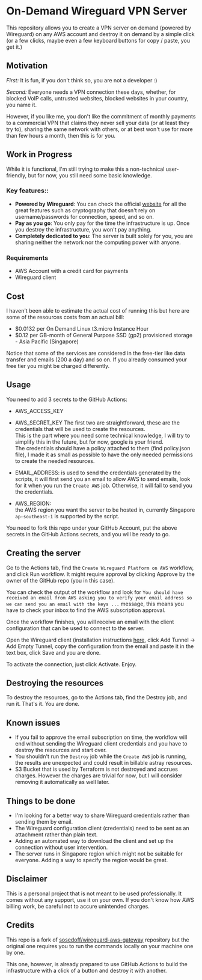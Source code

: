 # On-Demand Wireguard VPN Server
This repository allows you to create a VPN server on demand (powered by Wireguard) on any AWS account and destroy it on demand by a simple click (or a few clicks, maybe even a few keyboard buttons for copy / paste, you get it.)

## Motivation
*First:* It is fun, if you don't think so, you are not a developer :)

*Second:* Everyone needs a VPN connection these days, whether, for blocked VoIP calls, untrusted websites, blocked websites in your country, you name it.

However, if you like me, you don't like the commitment of monthly payments to a commercial VPN that claims they never sell your data (or at least they try to), sharing the same network with others, or at best won't use for more than few hours a month, then this is for you.

## Work in Progress
While it is functional, I'm still trying to make this a non-technical user-friendly, but for now, you still need some basic knowledge.

### Key features::

- **Powered by Wireguard**: You can check the official [website](https://www.wireguard.com/) for all the great features such as cryptography that doesn't rely on username/passwords for connection, speed, and so on.
- **Pay as you go**: You only pay for the time the infrastructure is up. Once you destroy the infrastructure, you won't pay anything.
- **Completely dedicated to you**: The server is built solely for you, you are sharing neither the network nor the computing power with anyone.

### Requirements

- AWS Account with a credit card for payments
- Wireguard client

## Cost
I haven't been able to estimate the actual cost of running this but here are some of the resources costs from an actual bill:

- $0.0132 per On Demand Linux t3.micro Instance Hour
- $0.12 per GB-month of General Purpose SSD (gp2) provisioned storage - Asia Pacific (Singapore)

Notice that some of the services are considered in the free-tier like data transfer and emails (200 a day) and so on. 
If you already consumed your free tier you might be charged differently.

## Usage
You need to add 3 secrets to the GitHub Actions:
- AWS_ACCESS_KEY
- AWS_SECRET_KEY
The first two are straightforward, these are the credentials that will be used to create the resources.  
This is the part where you need some technical knowledge, I will try to simplify this in the future, but for now, google is your friend.  
The credentials should have a policy attached to them (find policy.json file), I made it as small as possible to have the only needed permissions to create the needed resources.

- EMAIL_ADDRESS:
 is used to send the credentials generated by the scripts, it will first send you an email to allow AWS to send emails, look for it when you run the `Create AWS` job. Otherwise, it will fail to send you the credentials.
- AWS_REGION:   
the AWS region you want the server to be hosted in, currently  Singapore `ap-southeast-1` is supported by the script.

You need to fork this repo under your GitHub Account, put the above secrets in the GitHub Actions secrets, and you will be ready to go.

## Creating the server

Go to the Actions tab, find the `Create Wireguard Platform on AWS` workflow, and click Run workflow. It might require approval by clicking Approve by the owner of the GitHub repo (you in this case).

You can check the output of the workflow and look for 
`You should have received an email from AWS asking you to verify your email address so we can send you an email with the keys ...` 
message, this means you have to check your inbox to find the AWS subscription approval.

Once the workflow finishes, you will receive an email with the client configuration that can be used to connect to the server.

Open the Wireguard client (installation instructions [here](https://www.wireguard.com/install/), click Add Tunnel -> Add Empty Tunnel, copy the configuration from the email and paste it in the text box, click Save and you are done.

To activate the connection, just click Activate. Enjoy.

## Destroying the resources
To destroy the resources, go to the Actions tab, find the Destroy job, and run it.
That's it. You are done.

## Known issues
- If you fail to approve the email subscription on time, the workflow will end without sending the Wireguard client credentials and you have to destroy the resources and start over.
- You shouldn't run the `Destroy` job while the `Create AWS` job is running, the results are unexpected and could result in billable astray resources.
- S3 Bucket that is used by Terraform is not destroyed and accrues charges. However the charges are trivial for now, but I will consider removing it automatically as well later.

## Things to be done
- I'm looking for a better way to share Wireguard credentials rather than sending them by email.
- The Wireguard configuration client (credentials) need to be sent as an attachment rather than plain text.
- Adding an automated way to download the client and set up the connection without user intervention.
- The server runs in Singapore region which might not be suitable for everyone. Adding a way to specify the region would be great.

## Disclaimer
This is a personal project that is not meant to be used professionally. It comes without any support, use it on your own.
If you don't know how AWS billing work, be careful not to accure unintended charges.

## Credits
This repo is a fork of  [sosedoff/wireguard-aws-gateway](https://github.com/sosedoff/wireguard-aws-gateway) repository but the original one requires you to run the commands locally on your machine one by one.

This one, however, is already prepared to use GitHub Actions to build the infrastructure with a click of a button and destroy it with another.


